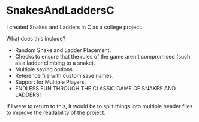 # SnakesAndLaddersC
I created Snakes and Ladders in C as a college project.

What does this include?
* Random Snake and Ladder Placement.
* Checks to ensure that the rules of the game aren't compromised (such as a ladder climbing to a snake).
* Multiple saving options.
* Reference file with custom save names.
* Support for Multiple Players.
* ENDLESS FUN THROUGH THE CLASSIC GAME OF SNAKES AND LADDERS!

If I were to return to this, it would be to split things into multiple header files
to improve the readability of the project.
